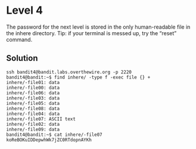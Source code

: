 # Level 4

The password for the next level is stored in the only human-readable file in the inhere directory. Tip: if your terminal is messed up, try the “reset” command.

## Solution

```console
ssh bandit4@bandit.labs.overthewire.org -p 2220
bandit4@bandit:~$ find inhere/ -type f -exec file {} +
inhere/-file01: data
inhere/-file00: data
inhere/-file06: data
inhere/-file03: data
inhere/-file05: data
inhere/-file08: data
inhere/-file04: data
inhere/-file07: ASCII text
inhere/-file02: data
inhere/-file09: data
bandit4@bandit:~$ cat inhere/-file07
koReBOKuIDDepwhWk7jZC0RTdopnAYKh
```

